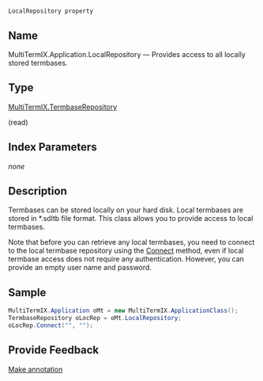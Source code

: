 

# 
    LocalRepository property



## Name

MultiTermIX.Application.LocalRepository —          Provides access to all locally stored termbases.



## Type

[MultiTermIX.TermbaseRepository](MultiTermIX.TermbaseRepository.html)

(read)



## Index Parameters
*none*


## Description



Termbases can be stored locally on your hard disk. Local termbases are stored in \*.sdltb  file format. This class allows you to provide access to local termbases.

Note that before you can retrieve any local termbases, you need to connect to the local termbase repository using the [Connect](MultiTermIX.TermbaseRepository.Connect.html) method, even if local termbase access does not require any authentication. However, you can provide an empty user name and password.



## Sample


```cs
MultiTermIX.Application oMt = new MultiTermIX.ApplicationClass();
TermbaseRepository oLocRep = oMt.LocalRepository;
oLocRep.Connect("", "");
```



## Provide Feedback

[Make annotation](mailto:sdk-feedback@sdl.com&amp;subject=Reference%20for%20MultiTermIX.Application.LocalRepository)

